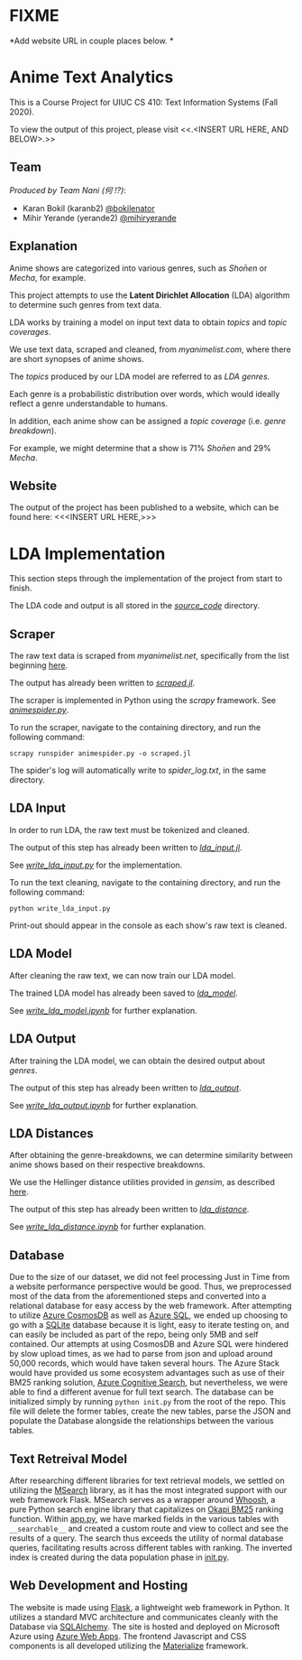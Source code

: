 # FIXME

  *Add website URL in couple places below.
  *

# Anime Text Analytics
  
  This is a Course Project for UIUC CS 410: Text Information Systems (Fall 2020).
  
  To view the output of this project, please visit <<.<INSERT URL HERE, AND BELOW>.>>

## Team
  
  *Produced by Team Nani (何 !?)*:
  * Karan Bokil (karanb2) [@bokilenator](https://github.com/bokilenator)
  * Mihir Yerande (yerande2) [@mihiryerande](https://github.com/mihiryerande)

## Explanation
  
  Anime shows are categorized into various genres, such as *Shо̄nen* or *Mecha*, for example.
  
  This project attempts to use the **Latent Dirichlet Allocation** (LDA) algorithm to determine such genres from text data.
  
  LDA works by training a model on input text data to obtain *topics* and *topic coverages*.
  
  We use text data, scraped and cleaned, from *myanimelist.com*, where there are short synopses of anime shows.
  
  The *topics* produced by our LDA model are referred to as *LDA genres*.
  
  Each genre is a probabilistic distribution over words, which would ideally reflect a genre understandable to humans.
  
  In addition, each anime show can be assigned a *topic coverage* (i.e. *genre breakdown*).
  
  For example, we might determine that a show is 71% *Shо̄nen* and 29% *Mecha*.

## Website
  
  The output of the project has been published to a website, which can be found here: <<<INSERT URL HERE,>>>

# LDA Implementation
  
  This section steps through the implementation of the project from start to finish.
  
  The LDA code and output is all stored in the [*source_code*](https://github.com/mihiryerande/CS-410-Fall-2020-Anime-Text-Analytics/tree/main/source_code) directory.

## Scraper
  
  The raw text data is scraped from *myanimelist.net*, specifically from the list beginning [here](https://myanimelist.net/topanime.php?type=tv).
  
  The output has already been written to [*scraped.jl*](https://github.com/mihiryerande/CS-410-Fall-2020-Anime-Text-Analytics/blob/main/source_code/scraper/scraped.jl).
  
  The scraper is implemented in Python using the *scrapy* framework.
  See [*animespider.py*](https://github.com/mihiryerande/CS-410-Fall-2020-Anime-Text-Analytics/blob/main/source_code/scraper/animespider.py).
  
  To run the scraper, navigate to the containing directory, and run the following command:
  ```
  scrapy runspider animespider.py -o scraped.jl
  ```
  
  The spider's log will automatically write to *spider_log.txt*, in the same directory.

## LDA Input
  
  In order to run LDA, the raw text must be tokenized and cleaned.
  
  The output of this step has already been written to [*lda_input.jl*](https://github.com/mihiryerande/CS-410-Fall-2020-Anime-Text-Analytics/blob/main/source_code/lda_input/lda_input.jl).
  
  See [*write_lda_input.py*](https://github.com/mihiryerande/CS-410-Fall-2020-Anime-Text-Analytics/blob/main/source_code/lda_input/write_lda_input.py) for the implementation.
  
  To run the text cleaning, navigate to the containing directory, and run the following command:
  ```
  python write_lda_input.py
  ```
  
  Print-out should appear in the console as each show's raw text is cleaned.
  
## LDA Model
  
  After cleaning the raw text, we can now train our LDA model.
  
  The trained LDA model has already been saved to [*lda_model*](https://github.com/mihiryerande/CS-410-Fall-2020-Anime-Text-Analytics/blob/main/source_code/lda_model/).
  
  See [*write_lda_model.ipynb*](https://github.com/mihiryerande/CS-410-Fall-2020-Anime-Text-Analytics/blob/main/source_code/write_lda_model.ipynb) for further explanation.

## LDA Output
  
  After training the LDA model, we can obtain the desired output about *genres*.
  
  The output of this step has already been written to [*lda_output*](https://github.com/mihiryerande/CS-410-Fall-2020-Anime-Text-Analytics/blob/main/source_code/lda_output/).
  
  See [*write_lda_output.ipynb*](https://github.com/mihiryerande/CS-410-Fall-2020-Anime-Text-Analytics/blob/main/source_code/write_lda_output.ipynb) for further explanation.

## LDA Distances
  
  After obtaining the genre-breakdowns, we can determine similarity between anime shows based on their respective breakdowns.
  
  We use the Hellinger distance utilities provided in *gensim*, as described [here](https://radimrehurek.com/gensim_3.8.3/auto_examples/tutorials/run_distance_metrics.html#hellinger).
  
  The output of this step has already been written to [*lda_distance*](https://github.com/mihiryerande/CS-410-Fall-2020-Anime-Text-Analytics/blob/main/source_code/lda_distance/).
  
  See [*write_lda_distance.ipynb*](https://github.com/mihiryerande/CS-410-Fall-2020-Anime-Text-Analytics/blob/main/source_code/write_lda_distance.ipynb) for further explanation.

## Database
Due to the size of our dataset, we did not feel processing Just in Time from a website performance perspective would be good.  Thus, we preprocessed most of the data from the aforementioned steps and converted into a relational database for easy access by the web framework.
After attempting to utilize [Azure CosmosDB](https://azure.microsoft.com/en-us/free/cosmos-db/search/?OCID=AID2100131_SEM_6db6c4e0b89d1beae54c9b3675385867:G:s&ef_id=6db6c4e0b89d1beae54c9b3675385867:G:s&msclkid=6db6c4e0b89d1beae54c9b3675385867 "Azure CosmosDB") as well as [Azure SQL](https://azure.microsoft.com/en-us/free/sql-database/search/?OCID=AID2100131_SEM_dde51af6bf4d19b47106452072f042e0:G:s&ef_id=dde51af6bf4d19b47106452072f042e0:G:s&msclkid=dde51af6bf4d19b47106452072f042e0 "Azure SQL"), we ended up choosing to go with a [SQLite](https://sqlite.org/index.html "SQLite") database because it is light, easy to iterate testing on, and can easily be included as part of the repo, being only 5MB and self contained.
Our attempts at using CosmosDB and Azure SQL were hindered by slow upload times, as we had to parse from json and upload around 50,000 records, which would have taken several hours. The Azure Stack would have provided us some ecosystem advantages such as use of their BM25 ranking solution, [Azure Cognitive Search](https://azure.microsoft.com/en-us/services/search/?OCID=AID2100131_SEM_d7b98289b8b81cfe7fe8dd5f75c5bec1:G:s&ef_id=d7b98289b8b81cfe7fe8dd5f75c5bec1:G:s&msclkid=d7b98289b8b81cfe7fe8dd5f75c5bec1 "Azure Cognitive Search"), but nevertheless, we were able to find a different avenue for full text search.
The database can be initialized simply by running `python init.py` from the root of the repo.  This file will delete the former tables, create the new tables, parse the JSON and populate the Database alongside the relationships between the various tables.

## Text Retreival Model
After researching different libraries for text retrieval models, we settled on utilizing the [MSearch](https://github.com/honmaple/flask-msearch "MSearch") library, as it has the most integrated support with our web framework Flask.  MSearch serves as a wrapper around [Whoosh](https://whoosh.readthedocs.io/en/latest/intro.html "Whoosh"), a pure Python search engine library that capitalizes on [Okapi BM25](https://en.wikipedia.org/wiki/Okapi_BM25 "Okapi BM25") ranking function. Within [app.py](https://github.com/mihiryerande/CS-410-Fall-2020-Anime-Text-Analytics/blob/main/app.py "`app.py`"), we have marked fields in the various tables with `__searchable__` and created a custom route and view to collect and see the results of a query. The search thus exceeds the utility of normal database queries, facilitating results across different tables with ranking.  The inverted index is created during the data population phase in [init.py](https://github.com/mihiryerande/CS-410-Fall-2020-Anime-Text-Analytics/blob/main/init.py "init.py").

## Web Development and Hosting
The website is made using [Flask](https://flask.palletsprojects.com/en/1.1.x/ "Flask"), a lightweight web framework in Python.  It utilizes a standard MVC architecture and communicates cleanly with the Database via [SQLAlchemy](https://www.sqlalchemy.org/ "SQLAlchemy").  The site is hosted and deployed on Microsoft Azure using [Azure Web Apps](https://azure.microsoft.com/en-us/services/app-service/web/ "Azure Web Apps").  The frontend Javascript and CSS components is all developed utilizing the [Materialize](https://materializecss.com/ "Materialize") framework.
